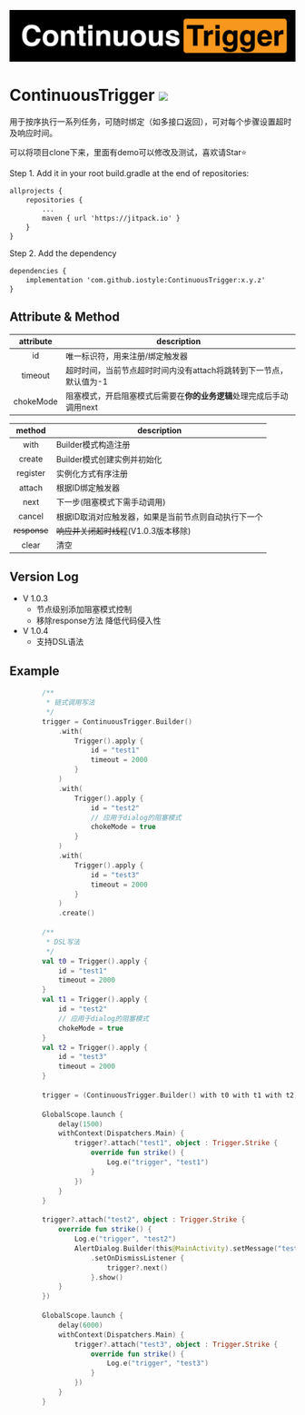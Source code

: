 ![](https://github.com/iostyle/ImageRepo/blob/master/icon_continuous_trigger.png)
# ContinuousTrigger [![](https://jitpack.io/v/iostyle/ContinuousTrigger.svg)](https://jitpack.io/#iostyle/ContinuousTrigger)
用于按序执行一系列任务，可随时绑定（如多接口返回），可对每个步骤设置超时及响应时间。 

可以将项目clone下来，里面有demo可以修改及测试，喜欢请Star⭐️

Step 1. Add it in your root build.gradle at the end of repositories:

	allprojects {
		repositories {
			...
			maven { url 'https://jitpack.io' }
		}
	}
Step 2. Add the dependency

	dependencies {
		implementation 'com.github.iostyle:ContinuousTrigger:x.y.z'
	}
  
## Attribute & Method
|attribute|description|
|:--:|--|
|id|唯一标识符，用来注册/绑定触发器|
|timeout|超时时间，当前节点超时时间内没有attach将跳转到下一节点，默认值为-1|
|chokeMode|阻塞模式，开启阻塞模式后需要在**你的业务逻辑**处理完成后手动调用next|

|method|description|
|:--:|--|
|with|Builder模式构造注册|
|create|Builder模式创建实例并初始化|
|register|实例化方式有序注册|
|attach|根据ID绑定触发器|
|next|下一步(阻塞模式下需手动调用)|
|cancel|根据ID取消对应触发器，如果是当前节点则自动执行下一个|
|~~response~~|~~响应并关闭超时线程~~(V1.0.3版本移除)|
|clear|清空|

## Version Log
* V 1.0.3 
   - 节点级别添加阻塞模式控制 
   - 移除response方法 降低代码侵入性
* V 1.0.4
   - 支持DSL语法

## Example
```kotlin
	    /**
         * 链式调用写法
         */
        trigger = ContinuousTrigger.Builder()
            .with(
                Trigger().apply {
                    id = "test1"
                    timeout = 2000
                }
            )
            .with(
                Trigger().apply {
                    id = "test2"
                    // 应用于dialog的阻塞模式
                    chokeMode = true
                }
            )
            .with(
                Trigger().apply {
                    id = "test3"
                    timeout = 2000
                }
            )
            .create()

        /**
         * DSL写法
         */
        val t0 = Trigger().apply {
            id = "test1"
            timeout = 2000
        }
        val t1 = Trigger().apply {
            id = "test2"
            // 应用于dialog的阻塞模式
            chokeMode = true
        }
        val t2 = Trigger().apply {
            id = "test3"
            timeout = 2000
        }
        
        trigger = (ContinuousTrigger.Builder() with t0 with t1 with t2).create()

        GlobalScope.launch {
            delay(1500)
            withContext(Dispatchers.Main) {
                trigger?.attach("test1", object : Trigger.Strike {
                    override fun strike() {
                        Log.e("trigger", "test1")
                    }
                })
            }
        }

        trigger?.attach("test2", object : Trigger.Strike {
            override fun strike() {
                Log.e("trigger", "test2")
                AlertDialog.Builder(this@MainActivity).setMessage("test2")
                    .setOnDismissListener {
                        trigger?.next()
                    }.show()
            }
        })

        GlobalScope.launch {
            delay(6000)
            withContext(Dispatchers.Main) {
                trigger?.attach("test3", object : Trigger.Strike {
                    override fun strike() {
                        Log.e("trigger", "test3")
                    }
                })
            }
        }
```
